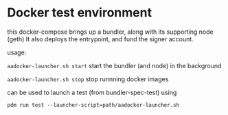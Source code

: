 # Docker test environment

this docker-compose brings up a bundler, along with its supporting
node (geth)
It also deploys the entrypoint, and fund the signer account.

usage:

`aadocker-launcher.sh start`
   start the bundler (and node) in the background

`aadocker-launcher.sh stop`
   stop runnning docker images


can be used to launch a test (from bundler-spec-test) using

```
pdm run test --launcher-script=path/aadocker-launcher.sh
```
